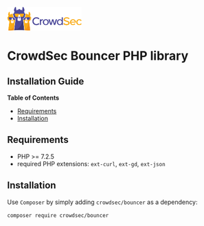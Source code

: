 ![CrowdSec Logo](images/logo_crowdsec.png)

# CrowdSec Bouncer PHP library

## Installation Guide


<!-- START doctoc generated TOC please keep comment here to allow auto update -->
<!-- DON'T EDIT THIS SECTION, INSTEAD RE-RUN doctoc TO UPDATE -->
**Table of Contents**

- [Requirements](#requirements)
- [Installation](#installation)

<!-- END doctoc generated TOC please keep comment here to allow auto update -->


## Requirements

- PHP >= 7.2.5
- required PHP extensions: `ext-curl`, `ext-gd`, `ext-json`

## Installation

Use `Composer` by simply adding `crowdsec/bouncer` as a dependency:

```shell
composer require crowdsec/bouncer
```
